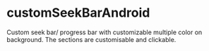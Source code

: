 # customSeekBarAndroid
Custom seek bar/ progress bar with customizable multiple color on background. The sections are customisable and clickable.
